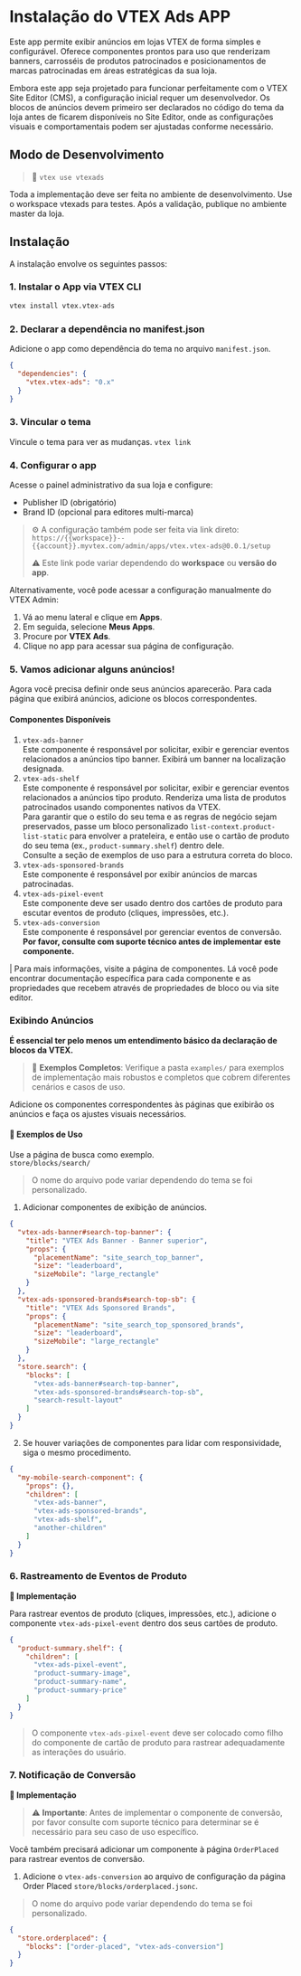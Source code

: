 # Instalação do VTEX Ads APP

Este app permite exibir anúncios em lojas VTEX de forma simples e configurável. Oferece componentes prontos para uso que renderizam banners, carrosséis de produtos patrocinados e posicionamentos de marcas patrocinadas em áreas estratégicas da sua loja.

Embora este app seja projetado para funcionar perfeitamente com o VTEX Site Editor (CMS), a configuração inicial requer um desenvolvedor. Os blocos de anúncios devem primeiro ser declarados no código do tema da loja antes de ficarem disponíveis no Site Editor, onde as configurações visuais e comportamentais podem ser ajustadas conforme necessário.

## Modo de Desenvolvimento

> 🚧 `vtex use vtexads`

Toda a implementação deve ser feita no ambiente de desenvolvimento. Use o workspace vtexads para testes. Após a validação, publique no ambiente master da loja.

## Instalação

A instalação envolve os seguintes passos:

### 1. Instalar o App via VTEX CLI

```bash
vtex install vtex.vtex-ads
```

### 2. Declarar a dependência no manifest.json
Adicione o app como dependência do tema no arquivo `manifest.json`.

```json
{
  "dependencies": {
    "vtex.vtex-ads": "0.x"
  }
}
```

### 3. Vincular o tema
Vincule o tema para ver as mudanças. `vtex link`

### 4. Configurar o app

Acesse o painel administrativo da sua loja e configure:
- Publisher ID (obrigatório)
- Brand ID (opcional para editores multi-marca)

> ⚙️ A configuração também pode ser feita via link direto:  
> `https://{{workspace}}--{{account}}.myvtex.com/admin/apps/vtex.vtex-ads@0.0.1/setup`  
>  
> ⚠️ Este link pode variar dependendo do **workspace** ou **versão do app**.

Alternativamente, você pode acessar a configuração manualmente do VTEX Admin:

1. Vá ao menu lateral e clique em **Apps**.
2. Em seguida, selecione **Meus Apps**.
3. Procure por **VTEX Ads**.
4. Clique no app para acessar sua página de configuração.

### 5. Vamos adicionar alguns anúncios!
Agora você precisa definir onde seus anúncios aparecerão. Para cada página que exibirá anúncios, adicione os blocos correspondentes.

#### Componentes Disponíveis

1. `vtex-ads-banner`  
   Este componente é responsável por solicitar, exibir e gerenciar eventos relacionados a anúncios tipo banner. Exibirá um banner na localização designada.
2. `vtex-ads-shelf`  
   Este componente é responsável por solicitar, exibir e gerenciar eventos relacionados a anúncios tipo produto. Renderiza uma lista de produtos patrocinados usando componentes nativos da VTEX.  
   Para garantir que o estilo do seu tema e as regras de negócio sejam preservados, passe um bloco personalizado `list-context.product-list-static` para envolver a prateleira, e então use o cartão de produto do seu tema (ex., `product-summary.shelf`) dentro dele.  
   Consulte a seção de exemplos de uso para a estrutura correta do bloco.
3. `vtex-ads-sponsored-brands`  
   Este componente é responsável por exibir anúncios de marcas patrocinadas.
4. `vtex-ads-pixel-event`  
   Este componente deve ser usado dentro dos cartões de produto para escutar eventos de produto (cliques, impressões, etc.).
5. `vtex-ads-conversion`  
   Este componente é responsável por gerenciar eventos de conversão. **Por favor, consulte com suporte técnico antes de implementar este componente.**

| Para mais informações, visite a página de componentes. Lá você pode encontrar documentação específica para cada componente e as propriedades que recebem através de propriedades de bloco ou via site editor.

### Exibindo Anúncios

**É essencial ter pelo menos um entendimento básico da declaração de blocos da VTEX.**

> 📁 **Exemplos Completos**: Verifique a pasta `examples/` para exemplos de implementação mais robustos e completos que cobrem diferentes cenários e casos de uso.

Adicione os componentes correspondentes às páginas que exibirão os anúncios e faça os ajustes visuais necessários.

#### 📄 Exemplos de Uso
Use a página de busca como exemplo.  
`store/blocks/search/`

> O nome do arquivo pode variar dependendo do tema se foi personalizado.

1. Adicionar componentes de exibição de anúncios.

```json
{
  "vtex-ads-banner#search-top-banner": {
    "title": "VTEX Ads Banner - Banner superior",
    "props": {
      "placementName": "site_search_top_banner",
      "size": "leaderboard",
      "sizeMobile": "large_rectangle"
    }
  },
  "vtex-ads-sponsored-brands#search-top-sb": {
    "title": "VTEX Ads Sponsored Brands",
    "props": {
      "placementName": "site_search_top_sponsored_brands",
      "size": "leaderboard",
      "sizeMobile": "large_rectangle"
    }
  },
  "store.search": {
    "blocks": [
      "vtex-ads-banner#search-top-banner",
      "vtex-ads-sponsored-brands#search-top-sb",
      "search-result-layout"
    ]
  }
}
```

2. Se houver variações de componentes para lidar com responsividade, siga o mesmo procedimento.

```json
{
  "my-mobile-search-component": {
    "props": {},
    "children": [
      "vtex-ads-banner",
      "vtex-ads-sponsored-brands",
      "vtex-ads-shelf",
      "another-children"
    ]
  }
}
```

### 6. Rastreamento de Eventos de Produto

**📘 Implementação**

Para rastrear eventos de produto (cliques, impressões, etc.), adicione o componente `vtex-ads-pixel-event` dentro dos seus cartões de produto.

```json
{
  "product-summary.shelf": {
    "children": [
      "vtex-ads-pixel-event",
      "product-summary-image",
      "product-summary-name",
      "product-summary-price"
    ]
  }
}
```

> O componente `vtex-ads-pixel-event` deve ser colocado como filho do componente de cartão de produto para rastrear adequadamente as interações do usuário.

### 7. Notificação de Conversão

**📘 Implementação**

> ⚠️ **Importante**: Antes de implementar o componente de conversão, por favor consulte com suporte técnico para determinar se é necessário para seu caso de uso específico.

Você também precisará adicionar um componente à página `OrderPlaced` para rastrear eventos de conversão.

1. Adicione o `vtex-ads-conversion` ao arquivo de configuração da página Order Placed `store/blocks/orderplaced.jsonc`.

> O nome do arquivo pode variar dependendo do tema se foi personalizado.

```json
{
  "store.orderplaced": {
    "blocks": ["order-placed", "vtex-ads-conversion"]
  }
}
```
